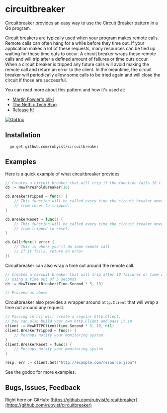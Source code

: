 # circuitbreaker

Circuitbreaker provides an easy way to use the Circuit Breaker pattern in a
Go program.

Circuit breakers are typically used when your program makes remote calls.
Remote calls can often hang for a while before they time out. If your
application makes a lot of these requests, many resources can be tied
up waiting for these time outs to occur. A circuit breaker wraps these
remote calls and will trip after a defined amount of failures or time outs
occur. When a circuit breaker is tripped any future calls will avoid making
the remote call and return an error to the client. In the meantime, the
circuit breaker will periodically allow some calls to be tried again and
will close the circuit if those are successful.

You can read more about this pattern and how it's used at:
- [Martin Fowler's bliki](http://martinfowler.com/bliki/CircuitBreaker.html)
- [The Netflix Tech Blog](http://techblog.netflix.com/2012/02/fault-tolerance-in-high-volume.html)
- [Release It!](http://pragprog.com/book/mnee/release-it)

[![GoDoc](https://godoc.org/github.com/rubyist/circuitbreaker?status.svg)](https://godoc.org/github.com/rubyist/circuitbreaker)

## Installation

```
  go get github.com/rubyist/circuitbreaker
```

## Examples

Here is a quick example of what circuitbreaker provides

```go
// Creates a circuit breaker that will trip if the function fails 10 times
cb := NewThresholdBreaker(10)

cb.BreakerTripped = func() {
	// This function will be called every time the circuit breaker moves
	// from reset to tripped.
}

cb.BreakerReset = func() {
	// This function will be called every time the circuit breaker moves
	// from tripped to reset.
}

cb.Call(func() error {
	// This is where you'll do some remote call
	// If it fails, return an error
})
```

Circuitbreaker can also wrap a time out around the remote call.

```go
// Creates a circuit breaker that will trip after 10 failures or time outs
// using a time out of 5 seconds
cb := NewTimeoutBreaker(Time.Second * 5, 10)

// Proceed as above

```

Circuitbreaker also provides a wrapper around `http.Client` that will wrap a
time out around any request.

```go
// Passing in nil will create a regular http.Client.
// You can also build your own http.Client and pass it in
client := NewHTTPClient(time.Second * 5, 10, nil)
client.BreakerTripped = func() {
	// Perhaps notify your monitoring system
}
client.BreakerReset = func() {
	// Perhaps notify your monitoring system
}

resp, err := client.Get("http://example.com/resource.json")
```

See the godoc for more examples.

## Bugs, Issues, Feedback

Right here on GitHub: [https://github.com/rubyist/circuitbreaker](https://github.com/rubyist/circuitbreaker)
